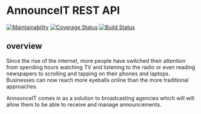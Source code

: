 # AnnounceIT REST API
[![Maintainability](https://api.codeclimate.com/v1/badges/4fc2089db935e9c27c10/maintainability)](https://codeclimate.com/github/karamuka/announceit-api/maintainability)
[![Coverage Status](https://coveralls.io/repos/github/karamuka/announceit-rest-api/badge.svg?branch=ft-advertiser-delete-announcement-171002835)](https://coveralls.io/github/karamuka/announceit-rest-api?branch=ft-advertiser-delete-announcement-171002835)
[![Build Status](https://travis-ci.org/karamuka/announceit-rest-api.svg?branch=ft-admin-view-all-announcements-170920345)](https://travis-ci.org/karamuka/announceit-rest-api)

## overview

Since the rise of the internet, more people have switched their attention from spending hours
watching TV and listening to the radio or even reading newspapers to scrolling and tapping on
their phones and laptops. Businesses can now reach more eyeballs online than the more
traditional approaches.

AnnounceIT comes in as a solution to broadcasting agencies which will will allow them to be able
to receive and manage announcements.
